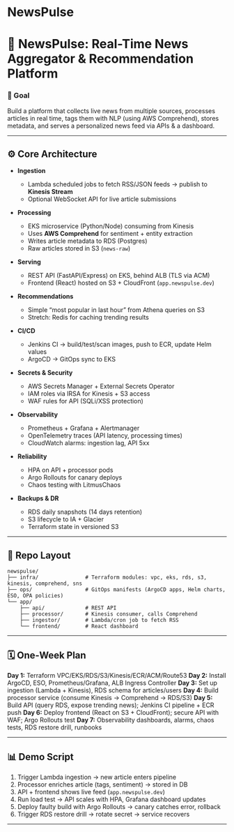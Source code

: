 # NewsPulse


# 📰  **NewsPulse: Real-Time News Aggregator & Recommendation Platform**

### 🎯 Goal

Build a platform that collects live news from multiple sources, processes articles in real time, tags them with NLP (using AWS Comprehend), stores metadata, and serves a personalized news feed via APIs & a dashboard.

---

## ⚙️ Core Architecture

* **Ingestion**

  * Lambda scheduled jobs to fetch RSS/JSON feeds → publish to **Kinesis Stream**
  * Optional WebSocket API for live article submissions
* **Processing**

  * EKS microservice (Python/Node) consuming from Kinesis
  * Uses **AWS Comprehend** for sentiment + entity extraction
  * Writes article metadata to RDS (Postgres)
  * Raw articles stored in S3 (`news-raw`)
* **Serving**

  * REST API (FastAPI/Express) on EKS, behind ALB (TLS via ACM)
  * Frontend (React) hosted on S3 + CloudFront (`app.newspulse.dev`)
* **Recommendations**

  * Simple “most popular in last hour” from Athena queries on S3
  * Stretch: Redis for caching trending results
* **CI/CD**

  * Jenkins CI → build/test/scan images, push to ECR, update Helm values
  * ArgoCD → GitOps sync to EKS
* **Secrets & Security**

  * AWS Secrets Manager + External Secrets Operator
  * IAM roles via IRSA for Kinesis + S3 access
  * WAF rules for API (SQLi/XSS protection)
* **Observability**

  * Prometheus + Grafana + Alertmanager
  * OpenTelemetry traces (API latency, processing times)
  * CloudWatch alarms: ingestion lag, API 5xx
* **Reliability**

  * HPA on API + processor pods
  * Argo Rollouts for canary deploys
  * Chaos testing with LitmusChaos
* **Backups & DR**

  * RDS daily snapshots (14 days retention)
  * S3 lifecycle to IA + Glacier
  * Terraform state in versioned S3

---

## 📂 Repo Layout

```
newspulse/
├── infra/               # Terraform modules: vpc, eks, rds, s3, kinesis, comprehend, sns
├── ops/                 # GitOps manifests (ArgoCD apps, Helm charts, ESO, OPA policies)
└── app/
    ├── api/             # REST API
    ├── processor/       # Kinesis consumer, calls Comprehend
    ├── ingestor/        # Lambda/cron job to fetch RSS
    └── frontend/        # React dashboard
```

---

## 🗓️ One-Week Plan

**Day 1:** Terraform VPC/EKS/RDS/S3/Kinesis/ECR/ACM/Route53
**Day 2:** Install ArgoCD, ESO, Prometheus/Grafana, ALB Ingress Controller
**Day 3:** Set up ingestion (Lambda + Kinesis), RDS schema for articles/users
**Day 4:** Build processor service (consume Kinesis → Comprehend → RDS/S3)
**Day 5:** Build API (query RDS, expose trending news); Jenkins CI pipeline + ECR push
**Day 6:** Deploy frontend (React on S3 + CloudFront); secure API with WAF; Argo Rollouts test
**Day 7:** Observability dashboards, alarms, chaos tests, RDS restore drill, runbooks

---

## 📊 Demo Script

1. Trigger Lambda ingestion → new article enters pipeline
2. Processor enriches article (tags, sentiment) → stored in DB
3. API + frontend shows live feed (`app.newspulse.dev`)
4. Run load test → API scales with HPA, Grafana dashboard updates
5. Deploy faulty build with Argo Rollouts → canary catches error, rollback
6. Trigger RDS restore drill → rotate secret → service recovers

---

